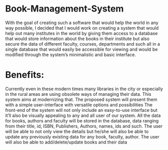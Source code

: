 # Book-Management-System
 With the goal of creating such a software that would help the world in any way possible, I decided that I would work on creating a system that would help out many institutes in the world by giving them access to a database that would store information about the books in their institute but also secure the data of different faculty, courses, departments and such all in a single database that would easily be accessible for viewing and would be modified through the system’s minimalistic and basic interface.
 
# Benefits: 	
 Currently even in these modern times many libraries in the city or especially in the rural areas are using obsolete ways of managing their data. This system aims at modernizing that.
The proposed system will present them with a simple user-interface with versatile options and possibilities
The front-end of the system will not only include an easy-to-use interface but it’ll also be visually appealing to any and all user of our system.
All the data for books, authors and faculty will be stored in the database, data ranging from their title, id, ISBN, Publishers, Authors, names, ids and such.
The user will be able to not only view the details but he/she will also be able to update any previously existing data for any book, faculty, author.
The user will also be able to add/delete/update books and their data
